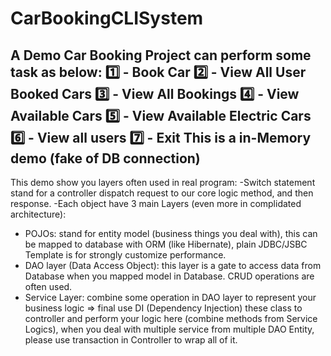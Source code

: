 # CarBookingCLISystem

A Demo Car Booking Project can perform some task as below:
1️⃣ - Book Car
2️⃣ - View All User Booked Cars
3️⃣ - View All Bookings
4️⃣ - View Available Cars
5️⃣ - View Available Electric Cars
6️⃣ - View all users
7️⃣ - Exit
This is a in-Memory demo (fake of DB connection) 
---
This demo show you layers often used in real program:
-Switch statement stand for a controller dispatch request to our core logic method, and then response.
-Each object have 3 main Layers (even more in complidated architecture):
+ POJOs: stand for entity model (business things you deal with), this can be mapped to database with ORM (like Hibernate), plain JDBC/JSBC Template is for strongly customize performance.
+ DAO layer (Data Access Object): this layer is a gate to access data from Database when you mapped model in Database. CRUD operations are often used.
+ Service Layer: combine some operation in DAO layer to represent your business logic
=> final use DI (Dependency Injection) these class to controller and perform your logic here (combine methods from Service Logics), when you deal with multiple service from multiple DAO Entity, please use transaction in Controller to wrap all of it.
